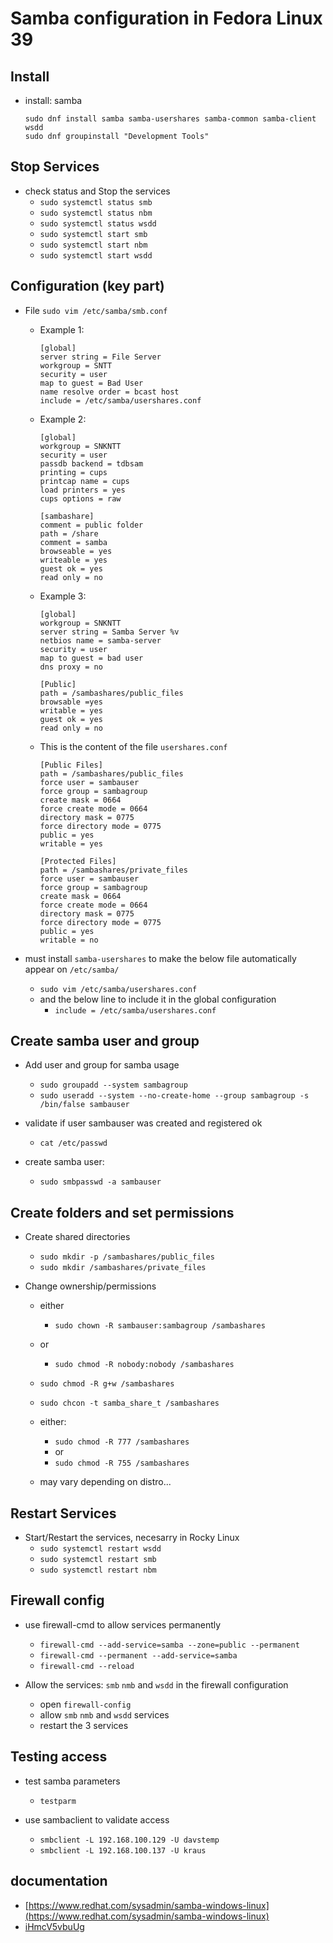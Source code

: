 
# Samba configuration in Fedora Linux 39

## Install 
- install: samba
    ```
    sudo dnf install samba samba-usershares samba-common samba-client wsdd
    sudo dnf groupinstall "Development Tools"
    ```
## Stop Services
- check status and Stop the services
    - `sudo systemctl status smb`
    - `sudo systemctl status nbm`
    - `sudo systemctl status wsdd`
    - `sudo systemctl start smb`
    - `sudo systemctl start nbm`
    - `sudo systemctl start wsdd`

## Configuration (key part)
- File `sudo vim /etc/samba/smb.conf`
    - Example 1:
        ```
        [global]
        server string = File Server
        workgroup = SNTT
        security = user
        map to guest = Bad User
        name resolve order = bcast host
        include = /etc/samba/usershares.conf
        ```
    - Example 2:
        ```
        [global]
        workgroup = SNKNTT
        security = user
        passdb backend = tdbsam
        printing = cups
        printcap name = cups
        load printers = yes
        cups options = raw

        [sambashare]
        comment = public folder
        path = /share
        comment = samba
        browseable = yes
        writeable = yes
        guest ok = yes
        read only = no
        ```
    - Example 3:
        ```
        [global]
        workgroup = SNKNTT
        server string = Samba Server %v
        netbios name = samba-server
        security = user
        map to guest = bad user
        dns proxy = no

        [Public]
        path = /sambashares/public_files
        browsable =yes
        writable = yes
        guest ok = yes
        read only = no
        ```
    - This is the content of the file `usershares.conf`
        ```
        [Public Files]
        path = /sambashares/public_files
        force user = sambauser
        force group = sambagroup
        create mask = 0664
        force create mode = 0664
        directory mask = 0775
        force directory mode = 0775
        public = yes
        writable = yes
        
        [Protected Files]
        path = /sambashares/private_files
        force user = sambauser
        force group = sambagroup
        create mask = 0664
        force create mode = 0664
        directory mask = 0775
        force directory mode = 0775
        public = yes
        writable = no
        ```

- must install `samba-usershares` to make the below file automatically appear on `/etc/samba/`
    - `sudo vim /etc/samba/usershares.conf`
    - and the below line to include it in the global configuration
        - `include = /etc/samba/usershares.conf`


## Create samba user and group

- Add user and group for samba usage
    - `sudo groupadd --system sambagroup`
    - `sudo useradd --system --no-create-home --group sambagroup -s /bin/false sambauser`

- validate if user sambauser was created and registered ok
    - `cat /etc/passwd`

- create samba user:
    - `sudo smbpasswd -a sambauser`

## Create folders and set permissions

- Create shared directories
    - `sudo mkdir -p /sambashares/public_files`
    - `sudo mkdir /sambashares/private_files`

- Change ownership/permissions
    - either
        - `sudo chown -R sambauser:sambagroup /sambashares`
    - or
        - `sudo chmod -R nobody:nobody /sambashares`
    - `sudo chmod -R g+w /sambashares`
    - `sudo chcon -t samba_share_t /sambashares`
    - either:
        - `sudo chmod -R 777 /sambashares`
        - or
        - `sudo chmod -R 755 /sambashares`
        
    - may vary depending on distro...


## Restart Services

- Start/Restart the services, necesarry in Rocky Linux
    - `sudo systemctl restart wsdd`
    - `sudo systemctl restart smb`
    - `sudo systemctl restart nbm`

## Firewall config 

- use firewall-cmd to allow services permanently
    - `firewall-cmd --add-service=samba --zone=public --permanent`
    - `firewall-cmd --permanent --add-service=samba`
    - `firewall-cmd --reload`

- Allow the services: `smb` `nmb` and `wsdd` in the firewall configuration
    - open `firewall-config`
    - allow `smb` `nmb` and `wsdd` services
    - restart the 3 services

## Testing access
- test samba parameters
    - `testparm`

- use sambaclient to validate access
    - `smbclient -L 192.168.100.129 -U davstemp`
    - `smbclient -L 192.168.100.137 -U kraus`

## documentation

- [https://www.redhat.com/sysadmin/samba-windows-linux](https://www.redhat.com/sysadmin/samba-windows-linux)
- [iHmcV5vbuUg](iHmcV5vbuUg)






